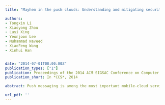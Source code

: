 ```yaml
---
title: "Mayhem in the push clouds: Understanding and mitigating security hazards in mobile push-messaging services"

authors:
- Tongxin Li
- Xiaoyong Zhou
- Luyi Xing
- Yeonjoon Lee
- Muhammad Naveed
- XiaoFeng Wang
- Xinhui Han


date: "2014-07-01T00:00:00Z"
publication_types: ["1"]
publication: Proceedings of the 2014 ACM SIGSAC Conference on Computer and Communications Security
publication_short: In *CCS*, 2014

abstract: Push messaging is among the most important mobile-cloud services, offering critical supports to a wide spectrum of mobile apps. This service needs to coordinate complicated interactions between developer servers and their apps in a large scale, making it error prone. With its importance, little has been done, however, to understand the security risks of the service. In this paper, we report the first security analysis on those push-messaging services, which reveals the pervasiveness of subtle yet significant security flaws in them, affecting billions of mobile users. Through even the most reputable services like Google Cloud Messaging (GCM) and Amazon Device Messaging (ADM), the adversary running carefullycrafted exploits can steal sensitive messages from a target device, stealthily install or uninstall any apps on it, remotely lock out its legitimate user or even completely wipe out her data. This is made possible by the vulnerabilities in those services protection of deviceto-cloud interactions and the communication between their clients and subscriber apps on the same devices. Our study further brings to light questionable practices in those services, including weak cloud-side access control and extensive use of PendingIntent, as well as the impacts of the problems, which cause popular apps or system services like Android Device Manager, Facebook, Google+, Skype, PayPal etc. to leak out sensitive user data or unwittingly act on the adversarys command. To mitigate this threat, we developed a technique that helps the app developers establish end-to-end protection of the communication with their apps, over the vulnerable messaging services they use.

url_pdf: ''
---
```

